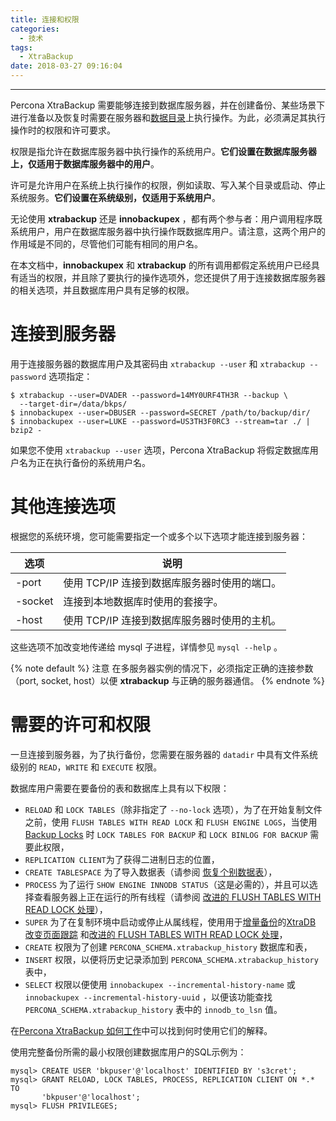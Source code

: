 ```yaml
---
title: 连接和权限
categories:
  - 技术
tags:
  - XtraBackup
date: 2018-03-27 09:16:04
---
```


---
Percona XtraBackup 需要能够连接到数据库服务器，并在创建备份、某些场景下进行准备以及恢复时需要在服务器和[数据目录](https://www.percona.com/doc/percona-xtrabackup/LATEST/glossary.html#term-datadir)上执行操作。为此，必须满足其执行操作时的权限和许可要求。

权限是指允许在数据库服务器中执行操作的系统用户。**它们设置在数据库服务器上，仅适用于数据库服务器中的用户**。

许可是允许用户在系统上执行操作的权限，例如读取、写入某个目录或启动、停止系统服务。**它们设置在系统级别，仅适用于系统用户**。

无论使用 **xtrabackup** 还是 **innobackupex** ，都有两个参与者：用户调用程序既系统用户，用户在数据库服务器中执行操作既数据库用户。请注意，这两个用户的作用域是不同的，尽管他们可能有相同的用户名。

在本文档中，**innobackupex** 和 **xtrabackup** 的所有调用都假定系统用户已经具有适当的权限，并且除了要执行的操作选项外，您还提供了用于连接数据库服务器的相关选项，并且数据库用户具有足够的权限。
<!-- more -->
# 连接到服务器

用于连接服务器的数据库用户及其密码由 `xtrabackup --user` 和 `xtrabackup --password` 选项指定：
```
$ xtrabackup --user=DVADER --password=14MY0URF4TH3R --backup \
  --target-dir=/data/bkps/
$ innobackupex --user=DBUSER --password=SECRET /path/to/backup/dir/
$ innobackupex --user=LUKE --password=US3TH3F0RC3 --stream=tar ./ | bzip2 -
```

如果您不使用 `xtrabackup --user` 选项，Percona XtraBackup 将假定数据库用户名为正在执行备份的系统用户名。

# 其他连接选项

根据您的系统环境，您可能需要指定一个或多个以下选项才能连接到服务器：

| 选项 | 说明 |
| ---|---|
| -port | 使用 TCP/IP 连接到数据库服务器时使用的端口。|
| -socket | 连接到本地数据库时使用的套接字。|
| -host | 使用 TCP/IP 连接到数据库服务器时使用的主机。|

这些选项不加改变地传递给 mysql 子进程，详情参见 `mysql --help` 。

{% note default %}
注意
在多服务器实例的情况下，必须指定正确的连接参数（port, socket, host）以便 **xtrabackup** 与正确的服务器通信。
{% endnote %}

# 需要的许可和权限

一旦连接到服务器，为了执行备份，您需要在服务器的 `datadir` 中具有文件系统级别的 `READ`，`WRITE` 和 `EXECUTE` 权限。

数据库用户需要在要备份的表和数据库上具有以下权限：

* `RELOAD` 和 `LOCK TABLES`（除非指定了 `--no-lock` 选项），为了在开始复制文件之前，使用 `FLUSH TABLES WITH READ LOCK` 和 `FLUSH ENGINE LOGS`，当使用 [Backup Locks](https://www.percona.com/doc/percona-server/5.6/management/backup_locks.html) 时 `LOCK TABLES FOR BACKUP` 和 `LOCK BINLOG FOR BACKUP` 需要此权限，
* `REPLICATION CLIENT`为了获得二进制日志的位置，
* `CREATE TABLESPACE` 为了导入数据表（请参阅 [恢复个别数据表](https://www.percona.com/doc/percona-xtrabackup/LATEST/innobackupex/restoring_individual_tables_ibk.html#imp-exp-ibk)），
* `PROCESS` 为了运行 `SHOW ENGINE INNODB STATUS`（这是必需的），并且可以选择查看服务器上正在运行的所有线程（请参阅 [改进的 FLUSH TABLES WITH READ LOCK 处理](https://www.percona.com/doc/percona-xtrabackup/LATEST/innobackupex/improved_ftwrl.html#improved-ftwrl)），
* `SUPER` 为了在复制环境中启动或停止从属线程，使用用于[增量备份](https://www.percona.com/doc/percona-xtrabackup/LATEST/xtrabackup_bin/incremental_backups.html#xb-incremental)的[XtraDB 改变页面跟踪](https://www.percona.com/doc/percona-server/5.6/management/changed_page_tracking.html) 和[改进的 FLUSH TABLES WITH READ LOCK 处理](https://www.percona.com/doc/percona-xtrabackup/LATEST/innobackupex/improved_ftwrl.html#improved-ftwrl)，
* `CREATE` 权限为了创建 `PERCONA_SCHEMA.xtrabackup_history` 数据库和表，
* `INSERT` 权限，以便将历史记录添加到 `PERCONA_SCHEMA.xtrabackup_history` 表中，
* `SELECT` 权限以便使用 `innobackupex --incremental-history-name` 或 `innobackupex --incremental-history-uuid` ，以便该功能查找` PERCONA_SCHEMA.xtrabackup_history` 表中的 `innodb_to_lsn` 值。

在[Percona XtraBackup 如何工作](https://toypipi.github.io/2018/03/23/Percona-XtraBackup-%E5%A6%82%E4%BD%95%E5%B7%A5%E4%BD%9C/)中可以找到何时使用它们的解释。

使用完整备份所需的最小权限创建数据库用户的SQL示例为：
```
mysql> CREATE USER 'bkpuser'@'localhost' IDENTIFIED BY 's3cret';
mysql> GRANT RELOAD, LOCK TABLES, PROCESS, REPLICATION CLIENT ON *.* TO
       'bkpuser'@'localhost';
mysql> FLUSH PRIVILEGES;
```
